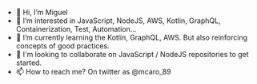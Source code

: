- 👋 Hi, I’m Miguel
- 👀 I’m interested in JavaScript, NodeJS, AWS, Kotlin, GraphQL, Containerization, Test, Automation...
- 🌱 I’m currently learning the Kotlin, GraphQL, AWS. But also reinforcing concepts of good practices.
- 💞️ I'm looking to collaborate on JavaScript / NodeJS repositories to get started.
- 📫 How to reach me? On twitter as @mcaro_89

<!---
mac8905/mac8905 is a ✨ special ✨ repository because its `README.md` (this file) appears on your GitHub profile.
You can click the Preview link to take a look at your changes.
--->
